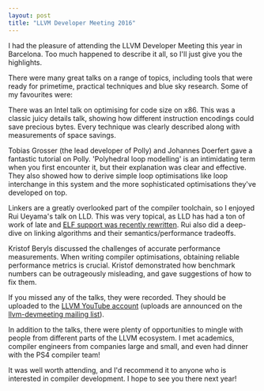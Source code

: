 ```yaml
--- 
layout: post
title: "LLVM Developer Meeting 2016"
---
```


I had the pleasure of attending the LLVM Developer Meeting this year
in Barcelona. Too much happened to describe it all, so I'll just give
you the highlights.

There were many great talks on a range of topics, including tools that
were ready for primetime, practical techniques and blue sky
research. Some of my favourites were:

There was an Intel talk on optimising for code size on x86. This was a
classic juicy details talk, showing how different instruction
encodings could save precious bytes. Every technique was clearly
described along with measurements of space savings.

Tobias Grosser (the lead developer of Polly) and Johannes Doerfert
gave a fantastic tutorial on Polly. 'Polyhedral loop modelling' is an
intimidating term when you first encounter it, but their explanation
was clear and effective. They also showed how to derive simple loop
optimisations like loop interchange in this system and the more
sophisticated optimisations they've developed on top.

Linkers are a greatly overlooked part of the compiler toolchain, so I
enjoyed Rui Ueyama's talk on LLD. This was very topical, as LLD has
had a ton of work of late and
[ELF support was recently rewritten](http://blog.llvm.org/2015/11/new-elf-linker-from-llvm-project.html). Rui
also did a deep-dive on linking algorithms and their
semantics/performance tradeoffs.

Kristof Beryls discussed the challenges of accurate performance
measurements. When writing compiler optimisations, obtaining reliable
performance metrics is crucial. Kristof demonstrated how benchmark
numbers can be outrageously misleading, and gave suggestions of how to
fix them.

If you missed any of the talks, they were recorded. They should be
uploaded to the
[LLVM YouTube account](https://www.youtube.com/channel/UCv2_41bSAa5Y_8BacJUZfjQ)
(uploads are announced on the
[llvm-devmeeting mailing list](http://lists.llvm.org/mailman/listinfo/llvm-devmeeting)).

In addition to the talks, there were plenty of opportunities to mingle
with people from different parts of the LLVM ecosystem. I met
academics, compiler engineers from companies large and small, and even
had dinner with the PS4 compiler team!

It was well worth attending, and I'd recommend it to anyone who is
interested in compiler development. I hope to see you there next year!
